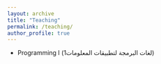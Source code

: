 ```yaml
---
layout: archive
title: "Teaching"
permalink: /teaching/
author_profile: true
---
```

* Programming I (لغات البرمجة لتطبيقات المعلومات1)


